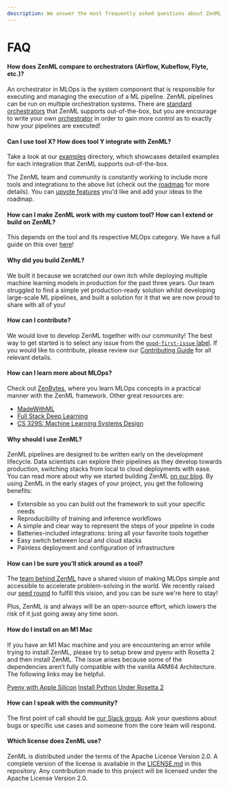 ```yaml
---
description: We answer the most frequently asked questions about ZenML here.
---
```


# FAQ

#### How does ZenML compare to orchestrators (Airflow, Kubeflow, Flyte, etc.)?

An orchestrator in MLOps is the system component that is responsible for
executing and managing the execution of a ML pipeline. ZenML pipelines can be
run on multiple orchestration systems. There
are [standard orchestrators](../extending-zenml/orchestrator.md) that ZenML
supports out-of-the-box, but you are encourage to write your
own [orchestrator](../extending-zenml/orchestrator.md) in order to gain more
control as to exactly how your pipelines are executed!

#### Can I use tool X? How does tool Y integrate with ZenML?

Take a look at
our [examples](https://github.com/zenml-io/zenml/tree/main/examples) directory,
which showcases detailed examples for each integration that ZenML supports
out-of-the-box.

The ZenML team and community is constantly working to include more tools and
integrations to the above list (check out
the [roadmap](https://zenml.io/roadmap) for more details). You
can [upvote features](https://zenml.io/discussion) you'd like and add your ideas
to the roadmap.

#### How can I make ZenML work with my custom tool? How can I extend or build on ZenML?

This depends on the tool and its respective MLOps category. We have a full guide
on this over [here](../extending-zenml)!

#### Why did you build ZenML?

We built it because we scratched our own itch while deploying multiple machine
learning models in production for the past three years. Our team struggled to
find a simple yet production-ready solution whilst developing large-scale ML
pipelines, and built a solution for it that we are now proud to share with all
of you!

#### How can I contribute?

We would love to develop ZenML together with our community! The best way to get
started is to select any issue from the [`good-first-issue`
label](https://github.com/zenml-io/zenml/labels/good%20first%20issue). If you
would like to contribute, please review our [Contributing
Guide](https://github.com/zenml-io/zenml/blob/main/CONTRIBUTING.md) for all
relevant details.

#### How can I learn more about MLOps?

Check out [ZenBytes](https://github.com/zenml-io/zenbytes), where you learn
MLOps concepts
in a practical manner with the ZenML framework. Other great resources are:

* [MadeWithML](https://madewithml.com/)
* [Full Stack Deep Learning](https://fullstackdeeplearning.com/)
* [CS 329S: Machine Learning Systems Design](https://stanford-cs329s.github.io/)

#### Why should I use ZenML?

ZenML pipelines are designed to be written early on the development lifecycle.
Data scientists can explore their pipelines as they develop towards production,
switching stacks from local to cloud deployments with ease. You can read more
about why we started building ZenML [on our blog](https://blog.zenml.io/). By
using ZenML in the early stages of your project, you get the following benefits:

* Extensible so you can build out the framework to suit your specific needs
* Reproducibility of training and inference workflows
* A simple and clear way to represent the steps of your pipeline in code
* Batteries-included integrations: bring all your favorite tools together
* Easy switch between local and cloud stacks
* Painless deployment and configuration of infrastructure

#### How can I be sure you'll stick around as a tool?

The [team behind ZenML](https://zenml.io/team) have a shared vision of making
MLOps simple and accessible to accelerate problem-solving in the world. We
recently raised
our [seed round](https://venturebeat.com/2021/12/14/open-source-mlops-framework-zenml-raises-2-7m/)
to fulfill this vision, and you can be sure we're here to stay!

Plus, ZenML is and always will be an open-source effort, which lowers the risk
of it just going away any time soon.

#### How do I install on an M1 Mac

If you have an M1 Mac machine and you are encountering an error while trying to
install ZenML, please try to setup brew and pyenv with Rosetta 2 and then 
install ZenML. The issue arises because some of the dependencies aren’t fully
compatible with the vanilla ARM64 Architecture. The following links may be 
helpful.

[Pyenv with Apple Silicon](http://sixty-north.com/blog/pyenv-apple-silicon.html)
[Install Python Under Rosetta 2](https://medium.com/thinknum/how-to-install-python-under-rosetta-2-f98c0865e012)

#### How can I speak with the community?

The first point of call should
be [our Slack group](https://zenml.io/slack-invite/).
Ask your questions about bugs or specific use cases and someone from the core
team will respond.

#### Which license does ZenML use?

ZenML is distributed under the terms of the Apache License Version 2.0. A
complete version of the license is available in
the [LICENSE.md](https://github.com/zenml-io/zenml/blob/main/LICENSE) in this
repository. Any contribution made to this project will be licensed under the
Apache License Version 2.0.
